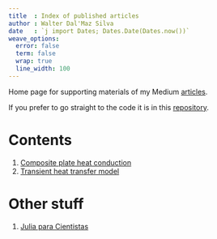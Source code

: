 ```yaml
---
title  : Index of published articles
author : Walter Dal'Maz Silva
date   : `j import Dates; Dates.Date(Dates.now())`
weave_options:
  error: false
  term: false
  wrap: true
  line_width: 100
---
```


Home page for supporting materials of my Medium [articles](https://medium.com/@waltermateriais).

If you prefer to go straight to the code it is in this [repository](https://github.com/wallytutor/medium-articles).
            
# Contents

1. [Composite plate heat conduction](01-Composite-Conduction.html)
1. [Transient heat transfer model](02-Part-Radiation-Heating.html)

# Other stuff

1. [Julia para Cientistas](julia-para-cientistas/index.html)

